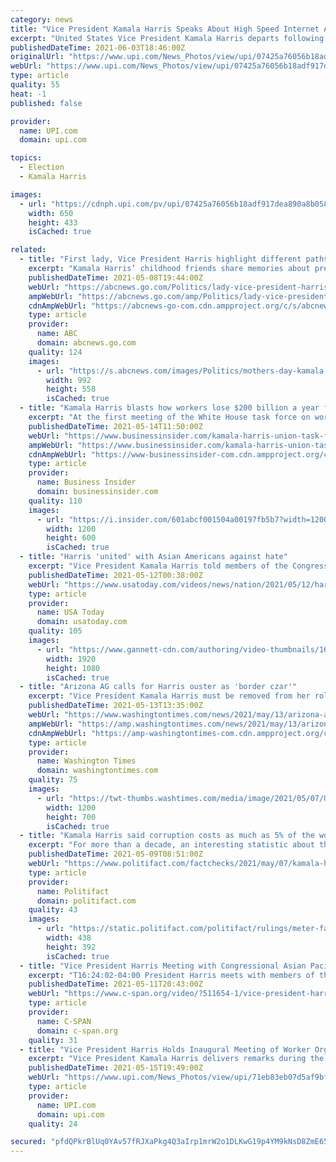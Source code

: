 ```yaml
---
category: news
title: "Vice President Kamala Harris Speaks About High Speed Internet Access"
excerpt: "United States Vice President Kamala Harris departs following an event about high speed internet at the White House on Thursday, June 3, 2021 in Washington, DC. Photo by Alex Edelman/UPI"
publishedDateTime: 2021-06-03T18:46:00Z
originalUrl: "https://www.upi.com/News_Photos/view/upi/07425a76056b18adf917dea890a8b058/Vice-President-Kamala-Harris-Speaks-About-High-Speed-Internet-Access/"
webUrl: "https://www.upi.com/News_Photos/view/upi/07425a76056b18adf917dea890a8b058/Vice-President-Kamala-Harris-Speaks-About-High-Speed-Internet-Access/"
type: article
quality: 55
heat: -1
published: false

provider:
  name: UPI.com
  domain: upi.com

topics:
  - Election
  - Kamala Harris

images:
  - url: "https://cdnph.upi.com/pv/upi/07425a76056b18adf917dea890a8b058/HARRIS-INTERNET-SPEED.jpg"
    width: 650
    height: 433
    isCached: true

related:
  - title: "First lady, Vice President Harris highlight different paths to motherhood"
    excerpt: "Kamala Harris’ childhood friends share memories about presidential hopeful With families around the country preparing to celebrate Mother’s Day on Sunday, first lady Jill Biden and Vice President Kamala Harris are putting a new national spotlight on less traditional types of motherhood."
    publishedDateTime: 2021-05-08T19:44:00Z
    webUrl: "https://abcnews.go.com/Politics/lady-vice-president-harris-highlight-paths-motherhood/story?id=77538746"
    ampWebUrl: "https://abcnews.go.com/amp/Politics/lady-vice-president-harris-highlight-paths-motherhood/story?id=77538746"
    cdnAmpWebUrl: "https://abcnews-go-com.cdn.ampproject.org/c/s/abcnews.go.com/amp/Politics/lady-vice-president-harris-highlight-paths-motherhood/story?id=77538746"
    type: article
    provider:
      name: ABC
      domain: abcnews.go.com
    quality: 124
    images:
      - url: "https://s.abcnews.com/images/Politics/mothers-day-kamala-harris-jill-biden-09-gty-llr-210508_1620502085825_hpMain_16x9_992.jpg"
        width: 992
        height: 558
        isCached: true
  - title: "Kamala Harris blasts how workers lose $200 billion a year from the anti-union trend in the US economy"
    excerpt: "At the first meeting of the White House task force on worker organizing, the vice president ripped into the wages lost from America's lack of unions."
    publishedDateTime: 2021-05-14T11:50:00Z
    webUrl: "https://www.businessinsider.com/kamala-harris-union-task-force-white-house-200-billion-wages-2021-5"
    ampWebUrl: "https://www.businessinsider.com/kamala-harris-union-task-force-white-house-200-billion-wages-2021-5?amp"
    cdnAmpWebUrl: "https://www-businessinsider-com.cdn.ampproject.org/c/s/www.businessinsider.com/kamala-harris-union-task-force-white-house-200-billion-wages-2021-5?amp"
    type: article
    provider:
      name: Business Insider
      domain: businessinsider.com
    quality: 110
    images:
      - url: "https://i.insider.com/601abcf001504a00197fb5b7?width=1200&format=jpeg"
        width: 1200
        height: 600
        isCached: true
  - title: "Harris 'united' with Asian Americans against hate"
    excerpt: "Vice President Kamala Harris told members of the Congressional Asian Pacific American Caucus the Biden administration stands is committed to combatting hate crimes against Asian-Americans. (May 11)"
    publishedDateTime: 2021-05-12T00:38:00Z
    webUrl: "https://www.usatoday.com/videos/news/nation/2021/05/12/harris-united-asian-americans-against-hate/5047406001/"
    type: article
    provider:
      name: USA Today
      domain: usatoday.com
    quality: 105
    images:
      - url: "https://www.gannett-cdn.com/authoring/video-thumbnails/1692028d-d488-4925-8b1a-b6f44f884e8d_poster.jpg?quality=10"
        width: 1920
        height: 1080
        isCached: true
  - title: "Arizona AG calls for Harris ouster as 'border czar'"
    excerpt: "Vice President Kamala Harris must be removed from her role in dealing with the border surge, Arizona Attorney General Mark Brnovich said in a letter this week to President Biden, saying his running mate has blown her chance to fix things."
    publishedDateTime: 2021-05-13T13:35:00Z
    webUrl: "https://www.washingtontimes.com/news/2021/may/13/arizona-ag-calls-harris-ouster-border-czar/"
    ampWebUrl: "https://amp.washingtontimes.com/news/2021/may/13/arizona-ag-calls-harris-ouster-border-czar/"
    cdnAmpWebUrl: "https://amp-washingtontimes-com.cdn.ampproject.org/c/s/amp.washingtontimes.com/news/2021/may/13/arizona-ag-calls-harris-ouster-border-czar/"
    type: article
    provider:
      name: Washington Times
      domain: washingtontimes.com
    quality: 75
    images:
      - url: "https://twt-thumbs.washtimes.com/media/image/2021/05/07/US_Mexico_Harris_Obrador_27987.jpg-ac6ed_c0-0-5527-3224_s1200x700.jpg?3598ffbb02b4836c4f9da67f95c650e0d52b03d3"
        width: 1200
        height: 700
        isCached: true
  - title: "Kamala Harris said corruption costs as much as 5% of the world's GDP. That stat is questionable"
    excerpt: "For more than a decade, an interesting statistic about the cost of corruption has been bouncing around the global-economics community, showing up in statements and reports from or"
    publishedDateTime: 2021-05-09T08:51:00Z
    webUrl: "https://www.politifact.com/factchecks/2021/may/07/kamala-harris/kamala-harris-said-corruption-costs-much-5-worlds-/"
    type: article
    provider:
      name: Politifact
      domain: politifact.com
    quality: 43
    images:
      - url: "https://static.politifact.com/politifact/rulings/meter-false.jpg"
        width: 438
        height: 392
        isCached: true
  - title: "Vice President Harris Meeting with Congressional Asian Pacific American Caucus"
    excerpt: "T16:24:02-04:00 President Harris meets with members of the Congressional Asian Pacific American Caucus. Javascript must be enabled in order to access C-SPAN videos. Democratic vice presidential candidate Kamala Harris meets with officials in Fresno,"
    publishedDateTime: 2021-05-11T20:43:00Z
    webUrl: "https://www.c-span.org/video/?511654-1/vice-president-harris-meeting-congressional-asian-pacific-american-caucus"
    type: article
    provider:
      name: C-SPAN
      domain: c-span.org
    quality: 31
  - title: "Vice President Harris Holds Inaugural Meeting of Worker Organizing and Empowerment Task Force"
    excerpt: "Vice President Kamala Harris delivers remarks during the Inaugural Meeting of the Worker Organizing and Empowerment Task Force at the Vice Presidents Ceremonial Office on Thursday, May 13, 2021. The Task Force was formed to mobilize the federal government's policies and programs to provide workers in the private sector as well as federal,"
    publishedDateTime: 2021-05-15T19:49:00Z
    webUrl: "https://www.upi.com/News_Photos/view/upi/71eb83eb07d5af9bf835e1bf236e01fe/Vice-President-Harris-Holds-Inaugural-Meeting-of-Worker-Organizing-and-Empowerment-Task-Force/"
    type: article
    provider:
      name: UPI.com
      domain: upi.com
    quality: 24

secured: "pfdQPkrBlUq0YAv57fRJXaPkg4Q3aIrp1mrW2o1DLKwG19p4YM9kNsD8ZmE652kMLCeAjEKBwHZ3dpxG3DmESg1uBkGKdgtrw98J8w8sg4K6lgkyri99VawPgkhnm7EWhscXl2JJsd6vKnkHz3bhW4Ef0thlFpmr8YDLTrPTynvOqU1XMNBMOC+44bEsZSdG0PFBHXR/PdQ+HJAH+ltU3RuzAj+k9CWrt+9x2kOI/X3lToqFY/SiMd1OYiu+0mTcHLNRNF5G0ZZCYYyqbuSin730i4q4zpSvnfcW+AjHM2CPKwv/Z2UxacYm0+0DzBxANNQGEmnFHDHmZ1IdLmevo2+iTPl/YKKDJ0cioyBS134=;1ZF3nS3UEn8yOVLr+azt8Q=="
---
```


